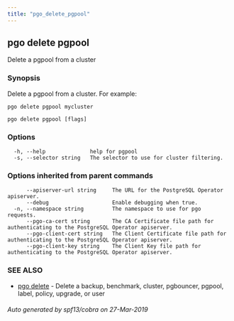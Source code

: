 ```yaml
---
title: "pgo_delete_pgpool"
---
```

## pgo delete pgpool

Delete a pgpool from a cluster

### Synopsis

Delete a pgpool from a cluster. For example:
    
    pgo delete pgpool mycluster

```
pgo delete pgpool [flags]
```

### Options

```
  -h, --help              help for pgpool
  -s, --selector string   The selector to use for cluster filtering.
```

### Options inherited from parent commands

```
      --apiserver-url string     The URL for the PostgreSQL Operator apiserver.
      --debug                    Enable debugging when true.
  -n, --namespace string         The namespace to use for pgo requests.
      --pgo-ca-cert string       The CA Certificate file path for authenticating to the PostgreSQL Operator apiserver.
      --pgo-client-cert string   The Client Certificate file path for authenticating to the PostgreSQL Operator apiserver.
      --pgo-client-key string    The Client Key file path for authenticating to the PostgreSQL Operator apiserver.
```

### SEE ALSO

* [pgo delete](/operatorcli/cli/pgo_delete/)	 - Delete a backup, benchmark, cluster, pgbouncer, pgpool, label, policy, upgrade, or user

###### Auto generated by spf13/cobra on 27-Mar-2019

